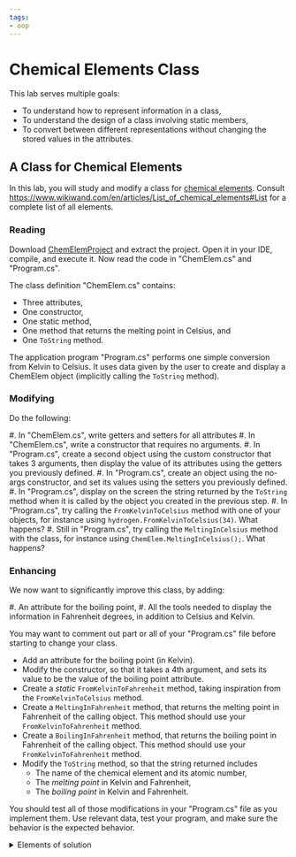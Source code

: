 ```yaml
---
tags:
- oop
---
```


# Chemical Elements Class

This lab serves multiple goals:

- To understand how to represent information in a class,
- To understand the design of a class involving static members,
- To convert between different representations without changing the stored values in the attributes.

## A Class for Chemical Elements

In this lab, you will study and modify a class for [chemical elements](https://www.wikiwand.com/en/articles/Chemical_element).
Consult <https://www.wikiwand.com/en/articles/List_of_chemical_elements#List> for a complete list of all elements.

### Reading

Download [ChemElemProject](./code/projects/ChemicalElements.zip) and extract the project. Open it in your IDE, compile, and execute it.
Now read the code in "ChemElem.cs" and "Program.cs".

The class definition "ChemElem.cs" contains:

- Three attributes,
- One constructor,
- One static method,
- One method that returns the melting point in Celsius, and
- One `ToString` method.

The application program  "Program.cs" performs one simple conversion from Kelvin to Celsius.
It uses data given by the user to create and display a ChemElem object (implicitly calling the `ToString` method).

### Modifying

Do the following:

#. In "ChemElem.cs", write getters and setters for all attributes
#. In "ChemElem.cs", write a constructor that requires no arguments.
#. In "Program.cs", create a second object using the custom constructor that takes 3 arguments, then display the value of its attributes using the getters you previously defined.
#. In "Program.cs", create an object using the no-args constructor, and set its values using the setters you previously defined.
#. In "Program.cs", display on the screen the string returned by the `ToString` method when it is called by the object you created in the previous step.
#. In "Program.cs", try calling the `FromKelvinToCelsius` method with one of your objects, for instance using `hydrogen.FromKelvinToCelsius(34)`. What happens?
#. Still in "Program.cs", try calling the `MeltingInCelsius` method with the class, for instance using `ChemElem.MeltingInCelsius();`. What happens?

### Enhancing

We now want to significantly improve this class, by adding:

#. An attribute for the boiling point,
#. All the tools needed to display the information in Fahrenheit degrees, in addition to Celsius and Kelvin.

You may want to comment out part or all of your "Program.cs" file before starting to change your class.

- Add an attribute for the boiling point (in Kelvin).
- Modify the constructor, so that it takes a 4th argument, and sets its value to be the value of the boiling point attribute.
- Create a *static* `FromKelvinToFahrenheit` method, taking inspiration from the `FromKelvinToCelsius` method.
- Create a `MeltingInFahrenheit` method, that returns the melting point in Fahrenheit of the calling object. This method should use your `FromKelvinToFahrenheit` method.
- Create a `BoilingInFahrenheit` method, that returns the boiling point in Fahrenheit of the calling object. This method should use your `FromKelvinToFahrenheit` method.
- Modify the `ToString` method, so that the string returned includes
    - The name of the chemical element and its atomic number,
    - The _melting point_ in Kelvin and Fahrenheit,
    - The _boiling point_ in Kelvin and Fahrenheit.

You should test all of those modifications in your "Program.cs" file as you implement them.
Use relevant data, test your program, and make sure the behavior is the expected behavior.


<details><summary>Elements of solution</summary>
Typically, you need to replace 

```
public ChemElem(int atomicNumberParam, string nameParam, decimal meltParam)
```

by 

```
public ChemElem(int atomicNumberParam, string nameParam, decimal meltParam, decimal boilParam)
```

and to add 

```
boil = boilParam;
```

to your constructor.

More subtle, the `FromKelvinToFahrenheit` method can be defined as follows and then re-used:

```    
public static decimal FromKelvinToFahrenheit(decimal kelvinParam)
{
    return kelvinParam * 9/5 - 459.67M;
}
public decimal MeltingInFahrenheit()
{
    return FromKelvinToFahrenheit(melt);
}

public decimal BoilingInFahrenheit()
{
    return FromKelvinToFahrenheit(boil);
}
```
</details>

